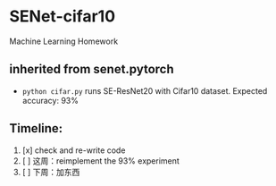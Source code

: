 # SENet-cifar10
Machine Learning Homework


## inherited from senet.pytorch
* `python cifar.py` runs SE-ResNet20 with Cifar10 dataset. Expected accuracy: 93%


## Timeline:
1. [x] check and re-write code
2. [ ] 这周：reimplement the 93% experiment
3. [ ] 下周：加东西